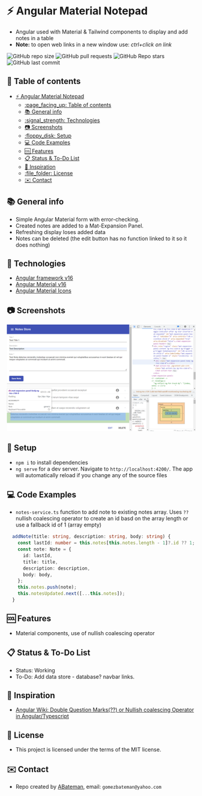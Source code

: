 # :zap: Angular Material Notepad

* Angular used with Material & Tailwind components to display and add notes in a table
* **Note:** to open web links in a new window use: _ctrl+click on link_

![GitHub repo size](https://img.shields.io/github/repo-size/AndrewJBateman/angular-tailwind-notepad?style=plastic)
![GitHub pull requests](https://img.shields.io/github/issues-pr/AndrewJBateman/angular-tailwind-notepad?style=plastic)
![GitHub Repo stars](https://img.shields.io/github/stars/AndrewJBateman/angular-tailwind-notepad?style=plastic)
![GitHub last commit](https://img.shields.io/github/last-commit/AndrewJBateman/angular-tailwind-notepad?style=plastic)

## :page_facing_up: Table of contents

* [:zap: Angular Material Notepad](#zap-angular-material-notepad)
  * [:page\_facing\_up: Table of contents](#page_facing_up-table-of-contents)
  * [:books: General info](#books-general-info)
  * [:signal\_strength: Technologies](#signal_strength-technologies)
  * [:camera: Screenshots](#camera-screenshots)
  * [:floppy\_disk: Setup](#floppy_disk-setup)
  * [:computer: Code Examples](#computer-code-examples)
  * [:cool: Features](#cool-features)
  * [:clipboard: Status \& To-Do List](#clipboard-status--to-do-list)
  * [:clap: Inspiration](#clap-inspiration)
  * [:file\_folder: License](#file_folder-license)
  * [:envelope: Contact](#envelope-contact)

## :books: General info

* Simple Angular Material form with error-checking.
* Created notes are added to a Mat-Expansion Panel.
* Refreshing display loses added data
* Notes can be deleted (the edit button has no function linked to it so it does nothing)

## :signal_strength: Technologies

* [Angular framework v16](https://angular.io/)
* [Angular Material v16](https://material.angular.io/)
* [Angular Material Icons](https://material.io/resources/icons/?style=baseline)

## :camera: Screenshots

![Example screenshot](./imgs/list.png)

## :floppy_disk: Setup

* `npm i` to install dependencies
* `ng serve` for a dev server. Navigate to `http://localhost:4200/`. The app will automatically reload if you change any of the source files

## :computer: Code Examples

* `notes-service.ts` function to add note to existing notes array. Uses `??` nullish coalescing operator to create an id basd on the array length or use a fallback id of 1 (array empty)

```typescript
  addNote(title: string, description: string, body: string) {
    const lastId: number = this.notes[this.notes.length - 1]?.id ?? 1;
    const note: Note = {
      id: lastId,
      title: title,
      description: description,
      body: body,
    };
    this.notes.push(note);
    this.notesUpdated.next([...this.notes]);
  }
```

## :cool: Features

* Material components, use of nullish coalescing operator

## :clipboard: Status & To-Do List

* Status: Working
* To-Do: Add data store - database? navbar links.

## :clap: Inspiration

* [Angular Wiki: Double Question Marks(??) or Nullish coalescing Operator in Angular/Typescript](https://www.angularjswiki.com/angular/double-question-marks-or-nullish-coalescing-operator-in-angular-typescript/)

## :file_folder: License

* This project is licensed under the terms of the MIT license.

## :envelope: Contact

* Repo created by [ABateman](https://github.com/AndrewJBateman), email: `gomezbateman@yahoo.com`
